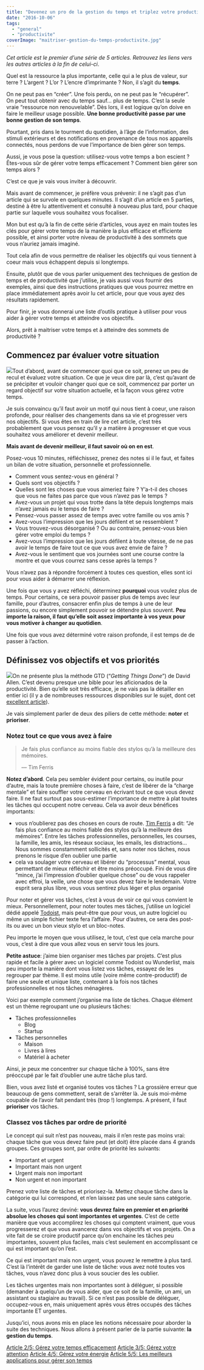 ```yaml
---
title: "Devenez un pro de la gestion du temps et triplez votre productivité"
date: "2016-10-06"
tags:
  - "general"
  - "productivite"
coverImage: "maitriser-gestion-du-temps-productivite.jpg"
---
```


_Cet article est le premier d’une série de 5 articles. Retrouvez les liens vers les autres articles à la fin de celui-ci_.

Quel est la ressource la plus importante, celle qui a le plus de valeur, sur terre ? L’argent ? L’or ? L’encre d’imprimante ? Non, il s’agit du **temps**.

On ne peut pas en “créer”. Une fois perdu, on ne peut pas le “récupérer”. On peut tout obtenir avec du temps sauf… plus de temps. C’est la seule vraie “ressource non renouvelable”. Dès lors, il est logique qu’on doive en faire le meilleur usage possible. **Une bonne productivité passe par une bonne gestion de son temps**.

Pourtant, pris dans le tourment du quotidien, à l’âge de l’information, des stimuli extérieurs et des notifications en provenance de tous nos appareils connectés, nous perdons de vue l’importance de bien gérer son temps.

Aussi, je vous pose la question: utilisez-vous votre temps a bon escient ? Êtes-vous sûr de gérer votre temps efficacement ? Comment bien gérer son temps alors ?

C’est ce que je vais vous inviter à découvrir.<!--more-->

Mais avant de commencer, je préfère vous prévenir: il ne s’agit pas d’un article qui se survole en quelques minutes. Il s’agit d’un article en 5 parties, destiné à être lu attentivement et consulté à nouveau plus tard, pour chaque partie sur laquelle vous souhaitez vous focaliser.

Mon but est qu’à la fin de cette série d’articles, vous ayez en main toutes les clés pour gérer votre temps de la manière la plus efficace et efficiente possible, et ainsi porter votre niveau de productivité à des sommets que vous n’auriez jamais imaginé.

Tout cela afin de vous permettre de réaliser les objectifs qui vous tiennent à coeur mais vous échappent depuis si longtemps.

Ensuite, plutôt que de vous parler uniquement des techniques de gestion de temps et de productivité que j’utilise, je vais aussi vous fournir des exemples, ainsi que des instructions pratiques que vous pourrez mettre en place immédiatement après avoir lu cet article, pour que vous ayez des résultats rapidement.

Pour finir, je vous donnerai une liste d’outils pratique à utiliser pour vous aider à gérer votre temps et atteindre vos objectifs.

Alors, prêt à maitriser votre temps et à atteindre des sommets de productivité ?

## Commencez par évaluer votre situation

![](images/s-evaluer.jpg)Tout d’abord, avant de commencer quoi que ce soit, prenez un peu de recul et évaluez votre situation. Ce que je veux dire par là, c’est qu’avant de se précipiter et vouloir changer quoi que ce soit, commencez par porter un regard objectif sur votre situation actuelle, et la façon vous gérez votre temps.

Je suis convaincu qu’il faut avoir un motif qui nous tient à coeur, une raison profonde, pour réaliser des changements dans sa vie et progresser vers nos objectifs. Si vous êtes en train de lire cet article, c’est très probablement que vous pensez qu’il y a matière à progresser et que vous souhaitez vous améliorer et devenir meilleur.

**Mais avant de devenir meilleur, il faut savoir où on en est**.

Posez-vous 10 minutes, réfléchissez, prenez des notes si il le faut, et faites un bilan de votre situation, personnelle et professionnelle.

- Comment vous sentez-vous en général ?
- Quels sont vos objectifs ?
- Quelles sont les choses que vous aimeriez faire ? Y’a-t-il des choses que vous ne faites pas parce que vous n’avez pas le temps ?
- Avez-vous un projet qui vous trotte dans la tête depuis longtemps mais n’avez jamais eu le temps de faire ?
- Pensez-vous passer assez de temps avec votre famille ou vos amis ?
- Avez-vous l’impression que les jours défilent et se ressemblent ?
- Vous trouvez-vous désorganisé ? Ou au contraire, pensez-vous bien gérer votre emploi du temps ?
- Avez-vous l’impression que les jours défilent à toute vitesse, de ne pas avoir le temps de faire tout ce que vous avez envie de faire ?
- Avez-vous le sentiment que vos journées sont une course contre la montre et que vous courrez sans cesse après la temps ?

Vous n’avez pas à répondre forcément à toutes ces question, elles sont ici pour vous aider à démarrer une réflexion.

Une fois que vous y avez réfléchi, déterminez **pourquoi** vous voulez plus de temps. Pour certains, ce sera pouvoir passer plus de temps avec leur famille, pour d’autres, consacrer enfin plus de temps à une de leur passions, ou encore simplement pouvoir se détendre plus souvent. **Peu importe la raison, il faut qu’elle soit assez importante à vos yeux pour vous motiver à changer au quotidien**.

Une fois que vous avez déterminé votre raison profonde, il est temps de de passer à l’action.

## Définissez vos objectifs et vos priorités

![](images/objectifs-et-priorites.jpg)On ne présente plus la méthode GTD (“_Getting Things Done_”) de David Allen. C’est devenu presque une bible pour les aficionados de la productivité. Bien qu’elle soit très efficace, je ne vais pas la détailler en entier ici (il y a de nombreuses ressources disponibles sur le sujet, dont cet [excellent article](http://www.conseilsmarketing.com/livres-de-marketing-gratuits/la-methode-s’organiser-pour-reussir-getting-things-done-de-david-allen)).

Je vais simplement parler de deux des piliers de cette méthode: **noter** et **prioriser**.

### Notez tout ce que vous avez à faire

> Je fais plus confiance au moins fiable des stylos qu’à la meilleure des mémoires.
>
> –– Tim Ferris

**Notez d’abord**. Cela peu sembler évident pour certains, ou inutile pour d’autre, mais la toute première choses à faire, c’est de libérer de la “charge mentale” et faire souffler votre cerveau en écrivant tout ce que vous devez faire. Il ne faut surtout pas sous-estimer l’importance de mettre à plat toutes les tâches qui occupent notre cerveau. Cela va avoir deux bénéfices importants:

- vous n’oublierez pas des choses en cours de route. [Tim Ferris](https://fr.wikipedia.org/wiki/Timothy_Ferriss) a dit: “Je fais plus confiance au moins fiable des stylos qu’à la meilleure des mémoires”. Entre les tâches professionnelles, personnelles, les courses, la famille, les amis, les réseaux sociaux, les emails, les distractions… Nous sommes constamment sollicités et, sans noter nos tâches, nous prenons le risque d’en oublier une partie
- cela va soulager votre cerveau et libérer du “processus” mental, vous permettant de mieux réfléchir et être moins préoccupé. Fini de vous dire “mince, j’ai l’impression d’oublier quelque chose” ou de vous rappeler avec effroi, la veille, une chose que vous devez faire le lendemain. Votre esprit sera plus libre, vous vous sentirez plus léger et plus organisé

Pour noter et gérer vos tâches, c’est à vous de voir ce qui vous convient le mieux. Personnellement, pour noter toutes mes tâches, j’utilise un logiciel dédié appelé [Todoist](https://www.todoist.com), mais peut-être que pour vous, un autre logiciel ou même un simple fichier texte fera l’affaire. Pour d’autres, ce sera des post-its ou avec un bon vieux stylo et un bloc-notes.

Peu importe le moyen que vous utilisez, le tout, c’est que cela marche pour vous, c’est à dire que vous allez vous en servir tous les jours.

**Petite astuce**: j’aime bien organiser mes tâches par projets. C’est plus rapide et facile à gérer avec un logiciel comme Todoist ou Wunderlist, mais peu importe la manière dont vous listez vos tâches, essayez de les regrouper par thème. Il est moins utile (voire même contre-productif) de faire une seule et unique liste, contenant à la fois nos tâches professionnelles et nos tâches ménagères.

Voici par exemple comment j’organise ma liste de tâches. Chaque élément est un thème regroupant une ou plusieurs tâches:

- Tâches professionnelles
    - Blog
    - Startup
- Tâches personnelles
    - Maison
    - Livres à lires
    - Matériel à acheter

Ainsi, je peux me concentrer sur chaque tâche à 100%, sans être préoccupé par le fait d’oublier une autre tâche plus tard.

Bien, vous avez listé et organisé toutes vos tâches ? La grossière erreur que beaucoup de gens commettent, serait de s’arrêter là. Je suis moi-même coupable de l’avoir fait pendant très (trop !) longtemps. A présent, il faut **prioriser** vos tâches.

### Classez vos tâches par ordre de priorité

Le concept qui suit n’est pas nouveau, mais il n’en reste pas moins vrai: chaque tâche que vous devez faire peut (et doit) être placée dans 4 grands groupes. Ces groupes sont, par ordre de priorité les suivants:

- Important et urgent
- Important mais non urgent
- Urgent mais non important
- Non urgent et non important

Prenez votre liste de tâches et priorisez-la. Mettez chaque tâche dans la catégorie qui lui correspond, et n’en laissez pas une seule sans catégorie.

La suite, vous l’aurez deviné: **vous devrez faire en premier et en priorité absolue les choses qui sont importantes et urgentes**. C’est de cette manière que vous accomplirez les choses qui comptent vraiment, que vous progresserez et que vous avancerez dans vos objectifs et vos projets. On a vite fait de se croire productif parce qu’on enchaine les tâches peu importantes, souvent plus faciles, mais c’est seulement en accomplissant ce qui est important qu’on l’est.

Ce qui est important mais non urgent, vous pouvez le remettre à plus tard. C’est là l’intérêt de garder une liste de tâche: vous avez noté toutes vos tâches, vous n’avez donc plus à vous soucier des les oublier.

Les tâches urgentes mais non importantes sont à déléguer, si possible (demander à quelqu’un de vous aider, que ce soit de la famille, un ami, un assistant ou stagiaire au travail). Si ce n’est pas possible de déléguer, occupez-vous en, mais uniquement après vous êtres occupés des tâches importante ET urgentes.

Jusqu’ici, nous avons mis en place les notions nécessaire pour aborder la suite des techniques. Nous allons à présent parler de la partie suivante: **la gestion du temps**.

[Article 2/5: Gérez votre temps efficacement](https://www.smartrock.fr/blog/devenez-un-pro-de-la-gestion-du-temps-gerez-votre-temps-efficacement/) [Article 3/5: Gérez votre attention](https://www.smartrock.fr/blog/devenez-un-pro-de-la-gestion-du-temps-gerer-son-attention/) [Article 4/5: Gérez votre énergie](https://www.smartrock.fr/blog/devenez-un-pro-de-la-gestion-du-temps-gerer-son-energie/) [Article 5/5: Les meilleurs applications pour gérer son temps](https://www.smartrock.fr/blog/devenez-un-pro-de-la-gestion-du-temps-les-meilleures-applications/)

